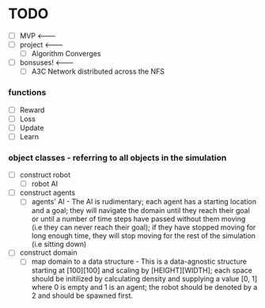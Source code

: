 # TODO 
  - [ ] MVP <--- 
  - [ ] project <--- 
    - [ ] Algorithm Converges
  - [ ] bonsuses! <--- 
    - [ ] A3C Network distributed across the NFS
  
### functions
  - [ ] Reward
  - [ ] Loss
  - [ ] Update
  - [ ] Learn

### object classes - referring to all objects in the simulation
  - [ ] construct robot
    - [ ] robot AI
  - [ ] construct agents
    - [ ] agents' AI - The AI is rudimentary; each agent has a starting location and a goal; they will navigate the domain until they reach their goal or until a number of time steps have passed without them moving (i.e they can never reach their goal); if they have stopped moving for long enough time, they will stop moving for the rest of the simulation (i.e sitting down)
  - [ ] construct domain
    - [ ] map domain to a data structure - This is a data-agnostic structure starting at [100][100] and scaling by [HEIGHT][WIDTH]; each space should be initilized by calculating density and supplying a value [0, 1] where 0 is empty and 1 is an agent; the robot should be denoted by a 2 and should be spawned first. 
